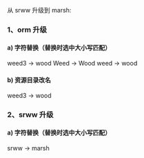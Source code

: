 从 srww 升级到 marsh:

### 1、orm 升级

#### a) 字符替换（替换时选中大小写匹配）

weed3 -> wood
Weed  -> Wood
weed  -> wood

#### b) 资源目录改名

weed3 -> wood

### 2、srww 升级 

#### a) 字符替换（替换时选中大小写匹配）

srww -> marsh
